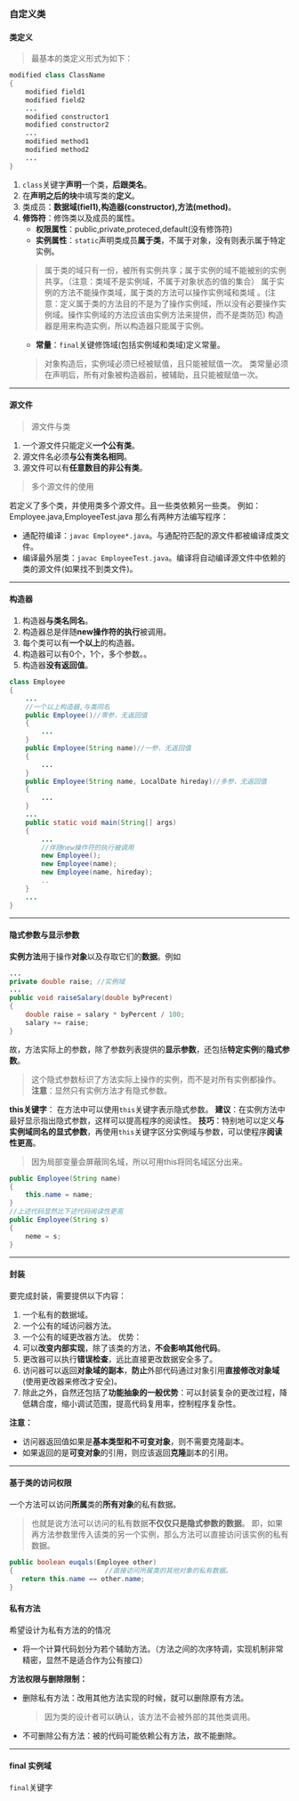 ### 自定义类

#### 类定义
>最基本的类定义形式为如下：
```java
modified class ClassName
{
    modified field1
    modified field2
    ...
    modified constructor1
    modified constructor2
    ...
    modified method1
    modified method2
    ...
}
```
1. `class`关键字**声明**一个类，**后跟类名**。
2. 在**声明之后的块**中填写类的**定义**。
3. 类成员：**数据域(fiel1),构造器(constructor),方法(method)**。
4. **修饰符**：修饰类以及成员的属性。
    + **权限属性**：public,private,proteced,default(没有修饰符)
    + **实例属性**：`static`声明类成员**属于类**，不属于对象，没有则表示属于特定实例。
    >属于类的域只有一份，被所有实例共享；属于实例的域不能被别的实例共享。（注意：类域不是实例域，不属于对象状态的值的集合）
    >属于实例的方法不能操作类域，属于类的方法可以操作实例域和类域
    >。(注意：定义属于类的方法目的不是为了操作实例域，所以没有必要操作实例域。操作实例域的方法应该由实例方法来提供，而不是类防范)
    >构造器是用来构造实例，所以构造器只能属于实例。
    + **常量**：`final`关键修饰域(包括实例域和类域)定义常量。
    >对象构造后，实例域必须已经被赋值，且只能被赋值一次。
    >类常量必须在声明后，所有对象被构造器前，被辅助，且只能被赋值一次。
---
#### 源文件
>源文件与类
1. 一个源文件只能定义**一个公有类**。
2. 源文件名必须**与公有类名相同**。
3. 源文件可以有**任意数目的非公有类**。

>多个源文件的使用

若定义了多个类，并使用类多个源文件。且一些类依赖另一些类。
例如：Employee.java,EmployeeTest.java
那么有两种方法编写程序：
+ 通配符编译：`javac Employee*.java`。与通配符匹配的源文件都被编译成类文件。
+ 编译最外层类：`javac EmployeeTest.java`。编译将自动编译源文件中依赖的类的源文件(如果找不到类文件)。

---
#### 构造器
1. 构造器**与类名同名**。
2. 构造器总是伴随**new操作符的执行**被调用。
3. 每个类可以有**一个以上**的构造器。
4. 构造器可以有0个，1个，多个参数。。
5. 构造器**没有返回值**。
```java
class Employee
{
    ...
    //一个以上构造器,与类同名
    public Employee()//零参，无返回值
    {
        ...
    }
    public Employee(String name)//一参，无返回值
    {
        ...
    }
    public Employee(String name, LocalDate hireday)//多参，无返回值
    {
        ...
    }
    ...
    public static void main(String[] args)
    {
        ...
        //伴随new操作符的执行被调用
        new Employee();
        new Employee(name);
        new Employee(name, hireday);
        ..
    }
    ...
}
```
---
#### 隐式参数与显示参数
**实例方法**用于操作**对象**以及存取它们的**数据**。例如
```java
...
private double raise; //实例域
...
public void raiseSalary(double byPrecent)
{
    double raise = salary * byPercent / 100;
    salary += raise;
}
```
故，方法实际上的参数，除了参数列表提供的**显示参数**，还包括**特定实例**的**隐式参数**。
>这个隐式参数标识了方法实际上操作的实例，而不是对所有实例都操作。
**注意**：显然只有实例方法才有隐式参数。

**this关键字**：
在方法中可以使用`this`关键字表示隐式参数。
**建议**：在实例方法中最好显示指出隐式参数，这样可以提高程序的阅读性。
**技巧**：特别地可以定义**与实例域同名的显式参数**，再使用`this`关键字区分实例域与参数，可以使程序**阅读性更高**。
>因为局部变量会屏蔽同名域，所以可用this将同名域区分出来。
```java
public Employee(String name)
{
    this.name = name;
}
//上述代码显然比下述代码阅读性更高
public Employee(String s)
{
    neme = s;
}
```

---
#### 封装
要完成封装，需要提供以下内容：
1. 一个私有的数据域。
2. 一个公有的域访问器方法。
3. 一个公有的域更改器方法。
优势：
1. 可以**改变内部实现**，除了该类的方法，**不会影响其他代码**。
2. 更改器可以执行**错误检查**，远比直接更改数据安全多了。
3. 访问器可以返回**对象域的副本**，**防止**外部代码通过对象引用**直接修改对象域**(使用更改器来修改才安全)。
4. 除此之外，自然还包括了**功能抽象的一般优势**：可以封装复杂的更改过程，降低耦合度，缩小调试范围，提高代码复用率，控制程序复杂性。

**注意：**
+ 访问器返回值如果是**基本类型和不可变对象**，则不需要克隆副本。
+ 如果返回的是**可变对象**的引用，则应该返回**克隆**副本的引用。


---
#### 基于类的访问权限
一个方法可以访问**所属**类的**所有对象**的私有数据。
>也就是说方法可以访问的私有数据**不仅仅只是隐式参数的数据**。
>即，如果再方法参数里传入该类的另一个实例，那么方法可以直接访问该实例的私有数据。
```java
public boolean euqals(Employee other)
{                       //直接访问所属类的其他对象的私有数据。
   return this.name == other.name;
}

```

#### 私有方法
希望设计为私有方法的的情况
+ 将一个计算代码划分为若个辅助方法。（方法之间的次序特调，实现机制非常精密，显然不是适合作为公有接口）

**方法权限与删除限制：**
+ 删除私有方法：改用其他方法实现的时候，就可以删除原有方法。
    >因为类的设计者可以确认，该方法不会被外部的其他类调用。
+ 不可删除公有方法：被的代码可能依赖公有方法，故不能删除。

---
#### final 实例域
`final`关键字

